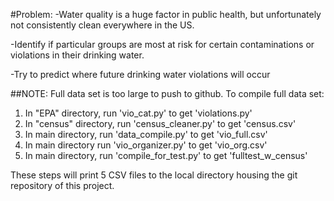 #Problem:
-Water quality is a huge factor in public health, but unfortunately not
consistently clean everywhere in the US.

-Identify if particular groups are most at risk for certain contaminations or
violations in their drinking water.

-Try to predict where future drinking water violations will occur

##NOTE:
Full data set is too large to push to github.
To compile full data set:

1) In "EPA" directory, run 'vio_cat.py' to get 'violations.py'  
2) In "census" directory, run 'census_cleaner.py' to get 'census.csv'  
3) In main directory, run 'data_compile.py' to get 'vio_full.csv'  
4) In main directory run 'vio_organizer.py' to get 'vio_org.csv'
5) In main directory, run 'compile_for_test.py' to get 'fulltest_w_census'

These steps will print 5 CSV files to the local directory housing the git
repository of this project.
